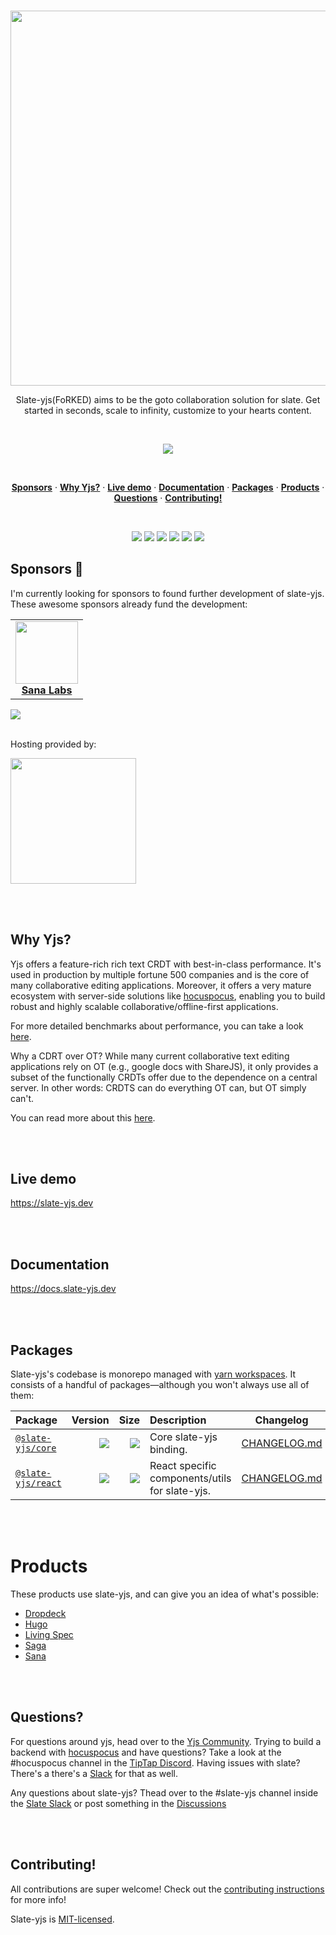 <br/>

<p align="center">
  <a href="#"><img width="600" src="./docs/images/banner.svg" /></a>
</p>

<p align="center">
Slate-yjs(FoRKED) aims to be the goto collaboration solution for slate. Get started in seconds, scale to infinity, customize to your hearts content.
</p>

<br/>

<p align="center">
  <a href="#"><img src="./docs/images/demo.gif" /></a>
</p>

<br/>

<p align="center">
  <a href="#sponsors-"><strong>Sponsors</strong></a> ·
  <a href="#why-yjs"><strong>Why Yjs?</strong></a> ·
  <a href="https://slate-yjs.dev"><strong>Live demo</strong></a> ·
  <a href="https://docs.slate-yjs.dev"><strong>Documentation</strong></a> ·
  <a href="#packages"><strong>Packages</strong></a> ·
  <a href="#products"><strong>Products</strong></a> ·
  <a href="#questions"><strong>Questions</strong></a> ·
  <a href="#contributing"><strong>Contributing!</strong></a>
</p>

<br/>

<p align="center">
<a href="https://github.com/BitPhinix/slate-yjs/graphs/commit-activity" alt="Maintenance">
        <img src="https://img.shields.io/badge/Maintained%3F-yes-brightgreen.svg" /></a>
<a href="http://commitizen.github.io/cz-cli/" alt="Commitizen friendly">
        <img src="https://img.shields.io/badge/commitizen-friendly-brightgreen.svg" /></a>
<a href="https://www.npmjs.com/package/slate-yjs" alt="Downloads">
        <img src="https://img.shields.io/npm/dt/slate-yjs.svg" /></a>
<a href="https://www.npmjs.com/package/slate-yjs" alt="NPM">
        <img src="https://img.shields.io/npm/v/slate-yjs" /></a>
<a href="https://github.com/BitPhinix/slate-yjs/actions" alt="Tests">
        <img src="https://img.shields.io/github/workflow/status/bitphinix/slate-yjs/test" /></a>
<a href="https://github.com/BitPhinix/slate-yjs/actions?query=workflow%3Arelease" alt="Semantic Release">
        <img src="https://img.shields.io/badge/%20%20%F0%9F%93%A6%F0%9F%9A%80-semantic--release-e10079.svg" /></a>

<br/>

## Sponsors 💖

I'm currently looking for sponsors to found further development of slate-yjs. These awesome sponsors already fund the development:

<table>
  <tr>
    <td align="center">
      <a href="https://www.sanalabs.com/">
        <img src="https://github.com/sanalabs.png?size=100" width="100"><br>
        <strong>Sana Labs</strong>
      </a>
    </td>
  </tr>
</table>

<a href="https://opencollective.com/y-collective/projects/slate-yjs" alt="Sponsor">
        <img src="https://img.shields.io/badge/Open%20Collective-Become%20a%20sponsor-brightgreen" /></a>

<br/>
<br/>

Hosting provided by:

<p>
  <a href="https://www.digitalocean.com/?utm_medium=opensource&utm_source=slate-yjs">
    <img src="https://opensource.nyc3.cdn.digitaloceanspaces.com/attribution/assets/SVG/DO_Logo_horizontal_blue.svg" width="201px">
  </a>
</p>

<br/>
<br/>

## Why Yjs?

Yjs offers a feature-rich rich text CRDT with best-in-class performance. It's used in production by multiple fortune 500 companies and is the core of many collaborative editing applications. Moreover, it offers a very mature ecosystem with server-side solutions like [hocuspocus](https://www.hocuspocus.dev/), enabling you to build robust and highly scalable collaborative/offline-first applications.

For more detailed benchmarks about performance, you can take a look [here](https://github.com/dmonad/crdt-benchmarks).

Why a CDRT over OT? While many current collaborative text editing applications rely on OT (e.g., google docs with ShareJS), it only provides a subset of the functionally CRDTs offer due to the dependence on a central server. In other words: CRDTS can do everything OT can, but OT simply can't.

You can read more about this [here](https://josephg.com/blog/crdts-are-the-future/).

<br/>
<br/>

## Live demo

https://slate-yjs.dev

<br/>
<br/>

## Documentation

https://docs.slate-yjs.dev

<br/>
<br/>

## Packages

Slate-yjs's codebase is monorepo managed with [yarn workspaces](https://yarnpkg.com/features/workspaces). It consists of a handful of packages—although you won't always use all of them:

| **Package**                            |                                                                                                          **Version** |                                                                                                                                                       **Size** | **Description**                                | **Changelog**                                                                                |
| :------------------------------------- | -------------------------------------------------------------------------------------------------------------------: | -------------------------------------------------------------------------------------------------------------------------------------------------------------: | :--------------------------------------------- | -------------------------------------------------------------------------------------------- |
| [`@slate-yjs/core`](./packages/core)   |   [![](https://img.shields.io/npm/v/@slate-yjs/core?maxAge=3600&label=&colorB=007ec6)](./packages/core/package.json) |   [![](http://img.badgesize.io/https://unpkg.com/@slate-yjs/core/dist/index.cjs?compression=gzip&label=%20)](https://unpkg.com/@slate-yjs/core/dist/index.cjs) | Core slate-yjs binding.                        | [CHANGELOG.md](https://github.com/BitPhinix/slate-yjs/blob/main/packages/core/CHANGELOG.md)  |
| [`@slate-yjs/react`](./packages/react) | [![](https://img.shields.io/npm/v/@slate-yjs/react?maxAge=3600&label=&colorB=007ec6)](./packages/react/package.json) | [![](http://img.badgesize.io/https://unpkg.com/@slate-yjs/react/dist/index.cjs?compression=gzip&label=%20)](https://unpkg.com/@slate-yjs/react/dist/index.cjs) | React specific components/utils for slate-yjs. | [CHANGELOG.md](https://github.com/BitPhinix/slate-yjs/blob/main/packages/react/CHANGELOG.md) |

<br/>
<br/>

# Products

These products use slate-yjs, and can give you an idea of what's possible:

- [Dropdeck](https://dropdeck.com/)
- [Hugo](https://hugo.team/)
- [Living Spec](https://www.livingspec.com/)
- [Saga](https://saga.so/)
- [Sana](https://www.sanalabs.com/)

<br/>
<br/>

## Questions?

For questions around yjs, head over to the [Yjs Community](https://discuss.yjs.dev/). Trying to build a backend with [hocuspocus](https://www.hocuspocus.dev/) and have questions? Take a look at the #hocuspocus channel in the [TipTap Discord](https://discord.com/invite/WtJ49jGshW). Having issues with slate? There's a there's a [Slack](https://slate-slack.herokuapp.com/) for that as well.

Any questions about slate-yjs? Thead over to the #slate-yjs channel inside the [Slate Slack](https://slate-slack.herokuapp.com/) or post something in the [Discussions](https://github.com/BitPhinix/slate-yjs/discussions)

<br/>
<br/>

## Contributing!

All contributions are super welcome! Check out the [contributing instructions](https://docs.slate-yjs.dev/contributing/contributing) for more info!

Slate-yjs is [MIT-licensed](https://github.com/Bitphinix/slate-yjs/blob/main/LICENSE.md).
